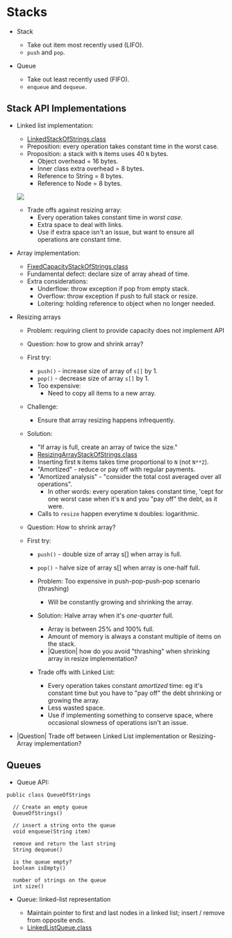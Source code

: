 # Stacks

* Stack

  * Take out item most recently used (LIFO).
  * ``push`` and ``pop``.

* Queue

  * Take out least recently used (FIFO).
  * ``enqueue`` and ``dequeue``.

## Stack API Implementations

* Linked list implementation:

   * [LinkedStackOfStrings.class](./code/java/LinkedStackOfStrings.class)
   * Preposition: every operation takes constant time in the worst case.
   * Proposition: a stack with ``N`` items uses 40 ``N`` bytes.
     * Object overhead = 16 bytes.
     * Inner class extra overhead = 8 bytes.
     * Reference to String = 8 bytes.
     * Reference to Node = 8 bytes.

   <img src="./images/linked-list-stack-memory-use"></img>

   * Trade offs against resizing array:
     * Every operation takes constant time in *worst case*.
     * Extra space to deal with links.
     * Use if extra space isn't an issue, but want to ensure all operations are constant time.

* Array implementation:

  * [FixedCapacityStackOfStrings.class](./code/java/FixedCapacityStackOfStrings.class)
  * Fundamental defect: declare size of array ahead of time.
  * Extra considerations:
    * Underflow: throw exception if pop from empty stack.
    * Overflow: throw exception if push to full stack or resize.
    * Loitering: holding reference to object when no longer needed.

* Resizing arrays

  * Problem: requiring client to provide capacity does not implement API
  * Question: how to grow and shrink array?

  * First try:
    * ``push()`` - increase size of array of ``s[]`` by 1.
    * ``pop()`` - decrease size of array ``s[]`` by 1.
    * Too expensive:
      * Need to copy all items to a new array.

  * Challenge:
    * Ensure that array resizing happens infrequently.
  
  * Solution:
    * "If array is full, create an array of twice the size."
    * [ResizingArrayStackOfStrings.class](./code/java/ResizingArrayStackOfStrings.class)
    * Inserting first ``N`` items takes time proportional to ``N`` (not ``N**2``).
    * "Amortized" - reduce or pay off with regular payments.
    * "Amortized analysis" - "consider the total cost averaged over all operations".
      * In other words: every operation takes constant time, 'cept for one worst case when it's ``N`` and you "pay off" the debt, as it were.
    * Calls to ``resize`` happen everytime ``N`` doubles: logarithmic.

  * Question: How to shrink array?
  
  * First try:
    * ``push()`` - double size of array s[] when array is full.
    * ``pop()`` - halve size of array s[] when array is one-half full.
    
    * Problem: Too expensive in push-pop-push-pop scenario (thrashing)
      * Will be constantly growing and shrinking the array.
    * Solution: Halve array when it's *one-quarter* full.
      * Array is between 25% and 100% full.
      * Amount of memory is always a constant multiple of items on the stack.
      * |Question| how do you avoid "thrashing" when shrinking array in resize implementation?
    * Trade offs with Linked List:
      * Every operation takes constant *amortized* time: eg it's constant time but you have to "pay off" the debt shrinking or growing the array.
      * Less wasted space.
      * Use if implementing something to conserve space, where occasional slowness of operations isn't an issue.

* |Question| Trade off between Linked List implementation or Resizing-Array implementation?

## Queues

* Queue API:

```
public class QueueOfStrings

  // Create an empty queue
  QueueOfStrings()

  // insert a string onto the queue
  void enqueue(String item)

  remove and return the last string
  String dequeue()

  is the queue empty?
  boolean isEmpty()

  number of strings on the queue
  int size()
```

* Queue: linked-list representation

  * Maintain pointer to first and last nodes in a linked list; insert / remove from opposite ends.
  * [LinkedListQueue.class](./code/java/LinkedListQueue.class)
